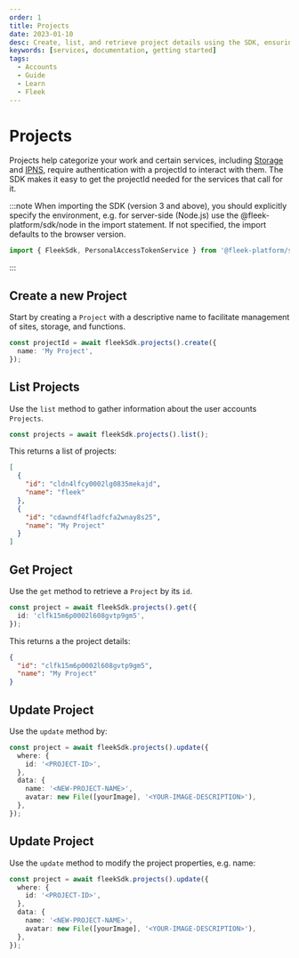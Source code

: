 ```yaml
---
order: 1
title: Projects
date: 2023-01-10
desc: Create, list, and retrieve project details using the SDK, ensuring seamless integration with IPFS storage & IPNS services.
keywords: [services, documentation, getting started]
tags:
  - Accounts
  - Guide
  - Learn
  - Fleek
---
```


# Projects

Projects help categorize your work and certain services, including [Storage](/docs/sdk/storage) and [IPNS](/docs/sdk/ipns), require authentication with a projectId to interact with them. The SDK makes it easy to get the projectId needed for the services that call for it.

:::note
When importing the SDK (version 3 and above), you should explicitly specify the environment, e.g. for server-side (Node.js) use the @fleek-platform/sdk/node in the import statement. If not specified, the import defaults to the browser version.

```ts
import { FleekSdk, PersonalAccessTokenService } from '@fleek-platform/sdk/node';
```
:::

## Create a new Project

Start by creating a `Project` with a descriptive name to facilitate management of sites, storage, and functions.

```typescript
const projectId = await fleekSdk.projects().create({
  name: 'My Project',
});
```

## List Projects

Use the `list` method to gather information about the user accounts `Projects`.

```typescript
const projects = await fleekSdk.projects().list();
```

This returns a list of projects:

```json
[
  {
    "id": "cldn4lfcy0002lg0835mekajd",
    "name": "fleek"
  },
  {
    "id": "cdawndf4fladfcfa2wnay8s25",
    "name": "My Project"
  }
]
```

## Get Project

Use the `get` method to retrieve a `Project` by its `id`.

```typescript
const project = await fleekSdk.projects().get({
  id: 'clfk15m6p0002l608gvtp9gm5',
});
```

This returns a the project details:

```json
{
  "id": "clfk15m6p0002l608gvtp9gm5",
  "name": "My Project"
}
```

## Update Project

Use the `update` method by:

```typescript
const project = await fleekSdk.projects().update({
  where: {
    id: '<PROJECT-ID>',
  },
  data: {
    name: '<NEW-PROJECT-NAME>',
    avatar: new File([yourImage], '<YOUR-IMAGE-DESCRIPTION>'),
  },
});
```

## Update Project

Use the `update` method to modify the project properties, e.g. name:

```typescript
const project = await fleekSdk.projects().update({
  where: {
    id: '<PROJECT-ID>',
  },
  data: {
    name: '<NEW-PROJECT-NAME>',
    avatar: new File([yourImage], '<YOUR-IMAGE-DESCRIPTION>'),
  },
});
```
